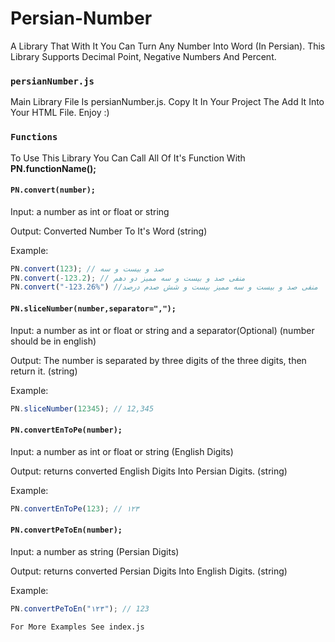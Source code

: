 # Persian-Number
A Library That With It You Can Turn Any Number Into Word (In Persian). 
This Library Supports Decimal Point, Negative Numbers And Percent.

### `persianNumber.js`

Main Library File Is persianNumber.js. Copy It In Your Project The Add It Into Your HTML File. Enjoy :)

### `Functions`

To Use This Library You Can Call All Of It's Function With **PN.functionName();**

#### `PN.convert(number);`

Input: a number as int or float or string

Output: Converted Number To It's Word (string)

Example:
```javascript
PN.convert(123); // صد و بیست و سه
PN.convert(-123.2); // منفی صد و بیست و سه ممیز دو دهم
PN.convert("-123.26%") //منفی صد و بیست و سه ممیز بیست و شش صدم درصد
```

#### `PN.sliceNumber(number,separator=",");`

Input: a number as int or float or string and a separator(Optional) (number should be in english)

Output: The number is separated by three digits of the three digits, then return it. (string)

Example:
```javascript
PN.sliceNumber(12345); // 12,345
```

#### `PN.convertEnToPe(number);`

Input: a number as int or float or string (English  Digits)

Output: returns converted English Digits Into Persian Digits. (string)

Example:
```javascript
PN.convertEnToPe(123); // ۱۲۳
```

#### `PN.convertPeToEn(number);`

Input: a number as string (Persian  Digits)

Output: returns converted Persian Digits Into English Digits. (string)

Example:
```javascript
PN.convertPeToEn("۱۲۳"); // 123
```

`For More Examples See index.js`
